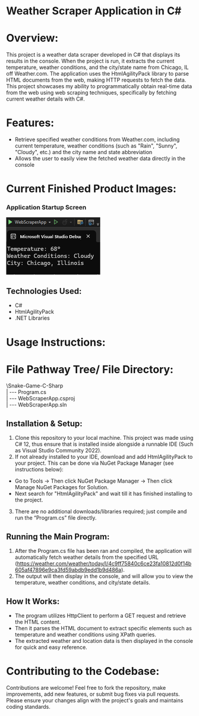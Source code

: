 # Weather Scraper Application in C#

# Overview:

This project is a weather data scraper developed in C# that displays its results in the console. When the project is run, it extracts the current temperature, weather conditions, and the city/state name from Chicago, IL off Weather.com. The application uses the HtmlAgilityPack library to parse HTML documents from the web, making HTTP requests to fetch the data. This project showcases my ability to programmatically obtain real-time data from the web using web scraping techniques, specifically by fetching current weather details with C#.

# Features:
-	Retrieve specified weather conditions from Weather.com, including current temperature, weather conditions (such as "Rain", "Sunny", "Cloudy", etc.) and the city name and state abbreviation
-	Allows the user to easily view the fetched weather data directly in the console

# Current Finished Product Images:

### Application Startup Screen 
![Chicago Weather Web Scraper Results](ReadMe_File_Images/Web_Scraper_Results.png)

## Technologies Used:
-	C#
-	HtmlAgilityPack
-	.NET Libraries

# Usage Instructions:

# File Pathway Tree/ File Directory:

\Snake-Game-C-Sharp\
| --- Program.cs\
| --- WebScraperApp.csproj\
| --- WebScraperApp.sln

## Installation & Setup:
1.	Clone this repository to your local machine. This project was made using C# 12, thus ensure that is installed inside alongside a runnable IDE (Such as Visual Studio Community 2022).
2.	If not already installed to your IDE, download and add HtmlAgilityPack to your project. This can be done via NuGet Package Manager (see instructions below):
-	Go to Tools -> Then click NuGet Package Manager -> Then click Manage NuGet Packages for Solution.
-	Next search for "HtmlAgilityPack" and wait till it has finished installing to the project.
3.	There are no additional downloads/libraries required; just compile and run the “Program.cs” file directly.

## Running the Main Program:
1.	After the Program.cs file has been ran and compiled, the application will automatically fetch weather details from the specified URL (https://weather.com/weather/today/l/4c9ff75840c6ce23fa10812d0f14b605af47896e9ca3fd59abdb9edd1b9d486a).
2.	The output will then display in the console, and will allow you to view the temperature, weather conditions, and city/state details.

## How It Works:
-	The program utilizes HttpClient to perform a GET request and retrieve the HTML content.
-	Then it parses the HTML document to extract specific elements such as temperature and weather conditions using XPath queries.
-	The extracted weather and location data is then displayed in the console for quick and easy reference.

# Contributing to the Codebase:
Contributions are welcome! Feel free to fork the repository, make improvements, add new features, or submit bug fixes via pull requests. Please ensure your changes align with the project's goals and maintains coding standards.
